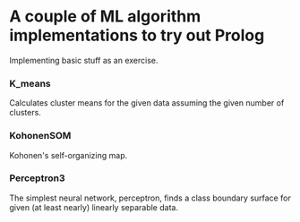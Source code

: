 # A couple of ML algorithm implementations to try out Prolog 
Implementing basic stuff as an exercise.

### K_means
Calculates cluster means for the given data assuming the given number of clusters.

### KohonenSOM
Kohonen's self-organizing map.

### Perceptron3
The simplest neural network, perceptron, finds a class boundary surface for given (at least nearly) linearly separable data.
